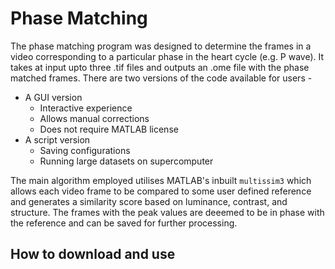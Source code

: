 # Phase Matching

The phase matching program was designed to determine the frames in a video corresponding to a particular phase in the heart cycle (e.g. P wave). It takes at input upto three .tif files and outputs an .ome file with the phase matched frames. There are two versions of the code available for users - 

- A GUI version
  - Interactive experience
  - Allows manual corrections
  - Does not require MATLAB license
- A script version
  - Saving configurations
  - Running large datasets on supercomputer

The main algorithm employed utilises MATLAB's inbuilt `multissim3` which allows each video frame to be compared to some user defined reference and generates a similarity score based on luminance, contrast, and structure. The frames with the peak values are deeemed to be in phase with the reference and can be saved for further processing.

## How to download and use

